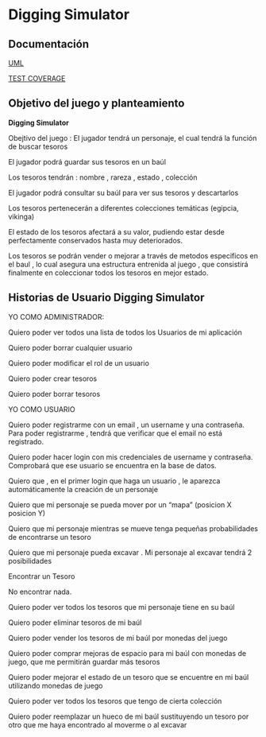 
# Digging Simulator




## Documentación

[UML](https://github.com/acr00/DiggingSimulator/blob/main/UML-def.PNG?raw=true)

[TEST COVERAGE](https://github.com/acr00/DiggingSimulator/blob/main/Test.PNG?raw=true)





## Objetivo del juego y planteamiento

**Digging Simulator**

Obejtivo del juego : El jugador tendrá un personaje, el cual tendrá la función de buscar tesoros

El jugador podrá guardar sus tesoros en un baúl

Los tesoros tendrán : nombre , rareza , estado , colección

El jugador podrá consultar su baúl para ver sus tesoros y descartarlos

Los tesoros pertenecerán a diferentes colecciones temáticas (egipcia, vikinga)

El estado de los tesoros afectará a su valor, pudiendo estar desde perfectamente conservados hasta muy deteriorados.

Los tesoros se podrán vender o mejorar a través de metodos especificos en el baul , lo cual asegura una estructura entrenida al juego , que consistirá finalmente en coleccionar todos los tesoros en mejor estado.



## Historias de Usuario Digging Simulator


YO COMO ADMINISTRADOR:

Quiero poder ver todos una lista de todos los Usuarios de mi aplicación

Quiero poder borrar cualquier usuario

Quiero poder modificar el rol de un usuario

Quiero poder crear tesoros

Quiero poder borrar tesoros

YO COMO USUARIO

Quiero poder registrarme con un email , un username y una contraseña. Para poder registrarme , tendrá que verificar que el email no está registrado.

Quiero poder hacer login con mis credenciales de username y contraseña. Comprobará que ese usuario se encuentra en la base de datos.

Quiero que , en el primer login que haga un usuario , le aparezca automáticamente la creación de un personaje

Quiero que mi personaje se pueda mover por un “mapa” (posicion X posicion Y)

Quiero que mi personaje mientras se mueve tenga pequeñas probabilidades de encontrarse un tesoro

Quiero que mi personaje pueda excavar . Mi personaje al excavar tendrá 2 posibilidades

Encontrar un Tesoro

No encontrar nada.
	
Quiero poder ver todos los tesoros que mi personaje tiene en su baúl

Quiero poder eliminar tesoros de mi baúl


Quiero poder vender los tesoros de mi baúl por monedas del juego

Quiero poder comprar mejoras de espacio para mi baúl con monedas de juego, que me permitirán guardar más tesoros

Quiero poder mejorar el estado de un tesoro que se encuentre en mi baúl utilizando monedas de juego

Quiero poder ver todos los tesoros que tengo de cierta colección

Quiero poder reemplazar un hueco de mi baúl sustituyendo un tesoro por otro que me haya encontrado al moverme o al excavar


